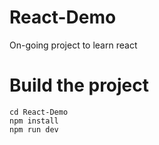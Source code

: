 # React-Demo
On-going project to learn react

# Build the project

    cd React-Demo
    npm install
    npm run dev
